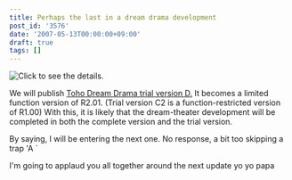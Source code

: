 ```yaml
---
title: Perhaps the last in a dream drama development
post_id: '3576'
date: '2007-05-13T00:00:00+09:00'
draft: true
tags: []
---
```


![Click to see the details.](https://danmaq.com/!/thC/thC_SS14.jpg)

We will publish [Toho Dream Drama trial version D.](https://danmaq.com/!/thC/) It becomes a limited function version of R2.01. (Trial version C2 is a function-restricted version of R1.00) With this, it is likely that the dream-theater development will be completed in both the complete version and the trial version.

By saying, I will be entering the next one. No response, a bit too skipping a trap 'A `

I'm going to applaud you all together around the next update yo yo papa
